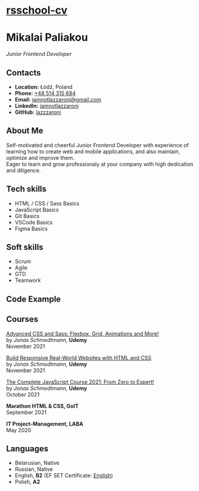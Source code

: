 # **[rsschool-cv](https://lazzzaroni.github.io/rsschool-cv/)**

# **Mikalai Paliakou**

_Junior Frontend Developer_

## **Contacts**

- **Location:** Łódź, Poland
- **Phone:** [+48 514 315 684](tel:+48514315684)
- **Email:** [iamnotlazzaroni@gmail.com](mailto:iamnotlazzaroni@gmail.com)
- **LinkedIn:** [iamnotlazzaroni](https://www.linkedin.com/in/iamnotlazzaroni)
- **GitHub:** [lazzzaroni](https://github.com/lazzzaroni)

## **About Me**

Self-motivated and cheerful Junior Frontend Developer with experience of learning how to create web and mobile applications, and also maintain, optimize and improve them.\
Eager to learn and grow professionaly at your company with high dedication and diligence.

## **Tech skills**

- HTML / CSS / Sass Basics
- JavaScript Basics
- Git Basics
- VSCode Basics
- Figma Basics

## **Soft skills**

- Scrum
- Agile
- GTD
- Teamwork

## **Code Example**

## **Courses**

[Advanced CSS and Sass: Flexbox, Grid, Animations and More!](https://udemy-certificate.s3.amazonaws.com/pdf/UC-d0fadc43-0f58-41fe-bc3c-a6d64827d0df.pdf)\
by _Jonas Schmedtmann_, **Udemy**\
November 2021

[Build Responsive Real-World Websites with HTML and CSS](https://udemy-certificate.s3.amazonaws.com/pdf/UC-9a291d60-69dc-4b1c-910c-eb83d5bb6710.pdf)\
by _Jonas Schmedtmann_, **Udemy**\
November 2021

[The Complete JavaScript Course 2021: From Zero to Expert!](https://udemy-certificate.s3.amazonaws.com/pdf/UC-ff973309-9b76-4849-abe8-f66bb39ab2c4.pdf)\
by _Jonas Schmedtmann_, **Udemy**\
October 2021

**Marathon HTML & CSS, GoIT**\
September 2021

**IT Project-Management, LABA**\
May 2020

## **Languages**

- Belarusian, Native
- Russian, Native
- English, **B2** (EF SET Certificate: [English](https://www.efset.org/cert/EVqBwp))
- Polish, **A2**
